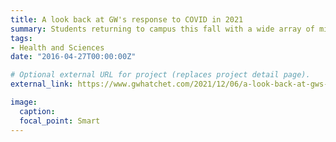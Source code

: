 ```yaml
---
title: A look back at GW's response to COVID in 2021
summary: Students returning to campus this fall with a wide array of mitigation measures in place, including testing, masking, and vaccine requirements.
tags:
- Health and Sciences
date: "2016-04-27T00:00:00Z"

# Optional external URL for project (replaces project detail page).
external_link: https://www.gwhatchet.com/2021/12/06/a-look-back-at-gws-response-to-covid-in-2021/

image:
  caption:
  focal_point: Smart
---
```

